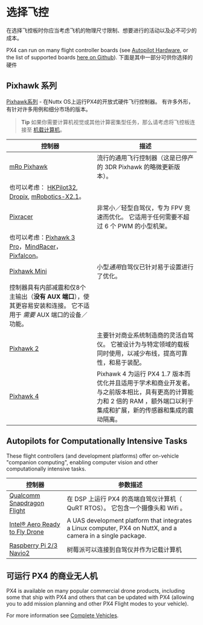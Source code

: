 # 选择飞控

在选择飞控板时你应当考虑飞机的物理尺寸限制、想要进行的活动以及必不可少的成本。

PX4 can run on many flight controller boards (see [Autopilot Hardware](../flight_controller/README.md), or the list of supported boards [here on Github](https://github.com/PX4/Firmware/#supported-hardware)). 下面是其中一部分可供你选择的硬件

## Pixhawk 系列

[Pixhawk系列](../flight_controller/pixhawk_series.md) - 在Nuttx OS上运行PX4的开放式硬件飞行控制器。 有许多外形，有针对许多用例和细分市场的版本。

> **Tip** 如果你需要计算机视觉或其他计算密集型任务，那么请考虑将飞控板连接至 [机载计算机](#autopilots-for-computationally-intensive-tasks)。

| 控制器                                                  | 描述                                                                                                                                                                                                               |
| ---------------------------------------------------- | ---------------------------------------------------------------------------------------------------------------------------------------------------------------------------------------------------------------- |
| [mRo Pixhawk](../flight_controller/mro_pixhawk.md)   | 流行的通用飞行控制器（这是已停产的 3DR Pixhawk 的略微更新版本）。   
也可以考虑： [HKPilot32](../flight_controller/HKPilot32.md), [Dropix](../flight_controller/dropix.md), [mRobotics-X2.1](../flight_controller/mro_x2.1.md)。                  |
| [Pixracer](../flight_controller/pixracer.md)         | 非常小／轻型自驾仪，专为 FPV 竞速而优化。 它适用于任何需要不超过 6 个 PWM 的小型机架。   
也可以考虑：[Pixhawk 3 Pro](../flight_controller/pixhawk3_pro.md)，[MindRacer](../flight_controller/mindracer.md)，[Pixfalcon](../flight_controller/pixfalcon.md)。 |
| [Pixhawk Mini](../flight_controller/pixhawk_mini.md) | 小型*通用*自驾仪已针对易于设置进行了优化。  
控制器具有内部减震和仅8个主输出（**没有 AUX 端口**），使其更容易安装和连接。 它不适用于 *需要* AUX 端口的设备／功能。                                                                                                                    |
| [Pixhawk 2](../flight_controller/pixhawk-2.md)       | 主要针对商业系统制造商的灵活自驾仪。 它被设计为与特定领域的载板同时使用，以减少布线，提高可靠性，和易于装配。                                                                                                                                                          |
| [Pixhawk 4](../flight_controller/pixhawk4.md)        | Pixhawk 4 为运行 PX4 1.7 版本而优化并且适用于学术和商业开发者。 与之前版本相比，具有更高的计算能力和 2 倍的 RAM ，额外端口以利于集成和扩展，新的传感器和集成的震动隔离。                                                                                                               |

## Autopilots for Computationally Intensive Tasks

These flight controllers (and development platforms) offer on-vehicle "companion computing", enabling computer vision and other computationally intensive tasks.

| 控制器                                                                     | 参数描述                                                                                                         |
| ----------------------------------------------------------------------- | ------------------------------------------------------------------------------------------------------------ |
| [Qualcomm Snapdragon Flight](../flight_controller/snapdragon_flight.md) | 在 DSP 上运行 PX4 的高端自驾仪计算机（ QuRT RTOS）。 它包含一个摄像头和 Wifi 。                                                        |
| [Intel® Aero Ready to Fly Drone](../complete_vehicles/intel_aero.md)    | A UAS development platform that integrates a Linux computer, PX4 on NuttX, and a camera in a single package. |
| [Raspberry Pi 2/3 Navio2](../flight_controller/raspberry_pi_navio2.md)  | 树莓派可以连接到自驾仪并作为记载计算机                                                                                          |

## 可运行 PX4 的商业无人机

PX4 is available on many popular commercial drone products, including some that ship with PX4 and others that can be updated with PX4 (allowing you to add mission planning and other PX4 Flight modes to your vehicle).

For more information see [Complete Vehicles](../complete_vehicles/README.md).